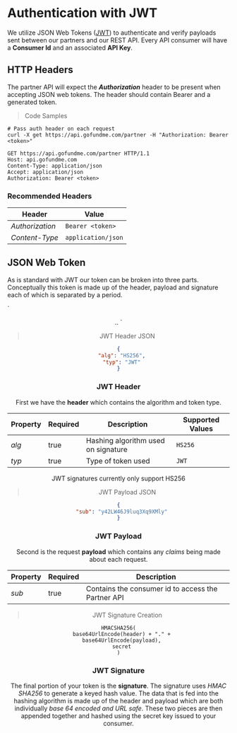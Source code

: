 # Authentication with JWT
We utilize JSON Web Tokens ([JWT](https://jwt.io/)) to authenticate and verify payloads sent between our partners and our REST API. Every API consumer will have a **Consumer Id** and an associated **API Key**.

## HTTP Headers
The partner API will expect the ***Authorization*** header to be present when accepting JSON web tokens. The header should contain Bearer and a generated token.

> Code Samples

````shell
# Pass auth header on each request
curl -X get https://api.gofundme.com/partner -H "Authorization: Bearer <token>"
````

````http
GET https://api.gofundme.com/partner HTTP/1.1
Host: api.gofundme.com
Content-Type: application/json
Accept: application/json
Authorization: Bearer <token>
````

### Recommended Headers

Header|Value
---|---|
*Authorization*|`Bearer <token>`|
*Content-Type*|`application/json`|

## JSON Web Token
As is standard with JWT our token can be broken into three parts. Conceptually this token is made up of the header, payload and signature each of which is separated by a period.

`
<header>.<payload>.<signature>
`

> JWT Header JSON

````json
{
  "alg": "HS256",
  "typ": "JWT"
}
````

### JWT Header

First we have the **header** which contains the algorithm and token type.

Property|Required|Description|Supported Values
---|---|---|---|
*alg*|true|Hashing algorithm used on signature|`HS256`
*typ*|true|Type of token used|`JWT`

<aside class="notice">
JWT signatures currently only support HS256 
</aside>

> JWT Payload JSON

````json
{
  "sub": "y42LW46J9luq3Xq9XMly"
}
````

### JWT Payload

Second is the request **payload** which contains any *claims* being made about each request.

Property|Required|Description
---|---|---|
*sub*|true|Contains the consumer id to access the Partner API

> JWT Signature Creation

````
HMACSHA256(
  base64UrlEncode(header) + "." +
  base64UrlEncode(payload),
  secret
)
````

### JWT Signature

The final portion of your token is the **signature**. The signature uses *HMAC SHA256* to generate a keyed hash value. The data that is fed into the hashing algorithm is made up of the header and payload which are both individually *base 64 encoded and URL safe*. These two pieces are then appended together and hashed using the secret key issued to your consumer.

